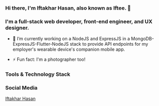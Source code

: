 ### Hi there, I'm Iftakhar Hasan, also known as Iftee. 👋
### I'm a full-stack web developer, front-end engineer, and UX designer.
<!--
**iftee/iftee** is a ✨ _special_ ✨ repository because its `README.md` (this file) appears on your GitHub profile.
Here are some ideas to get you started:
-->
- 🔭 I’m currently working on a NodeJS and ExpressJS in a MongoDB-ExpressJS-Flutter-NodeJS stack to provide API endpoints for my employer's wearable device's companion mobile app.
<!--
- 🌱 I’m currently learning ...
- 👯 I’m looking to collaborate on ...
- 🤔 I’m looking for help with ...
- 💬 Ask me about ...
- 📫 How to reach me: ...
- 😄 Pronouns: ...
-->
- ⚡ Fun fact: I'm a photographer too!

### Tools & Technology Stack

### Social Media
<!-- LinkedIn Profile Badge -->
<script type="text/javascript" src="https://platform.linkedin.com/badges/js/profile.js" async defer></script>
<div class="LI-profile-badge"  data-version="v1" data-size="large" data-locale="en_US" data-type="horizontal" data-theme="dark" data-vanity="iftakharhasan"><a class="LI-simple-link" href='https://www.linkedin.com/in/iftakharhasan?trk=profile-badge'>Iftakhar Hasan</a></div>
<!-- /LinkedIn Profile Badge -->
